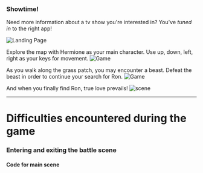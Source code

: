 ### Showtime!

Need more information about a tv show you're interested in? You've _tuned in_ to the right app!

![Landing Page](/showtime/screenshots/homepage1.png)

Explore the map with Hermione as your main character. Use up, down, left, right as your keys for movement.
![Game](/assets/screenshots/ss1.jpeg)

As you walk along the grass patch, you may encounter a beast. Defeat the beast in order to continue your search for Ron.
![Game](/assets/screenshots/ss2.jpeg)

And when you finally find Ron, true love prevails!
![scene](/assets/screenshots/finalscene.jpeg)

---

# Difficulties encountered during the game

### Entering and exiting the battle scene

#### Code for main scene
